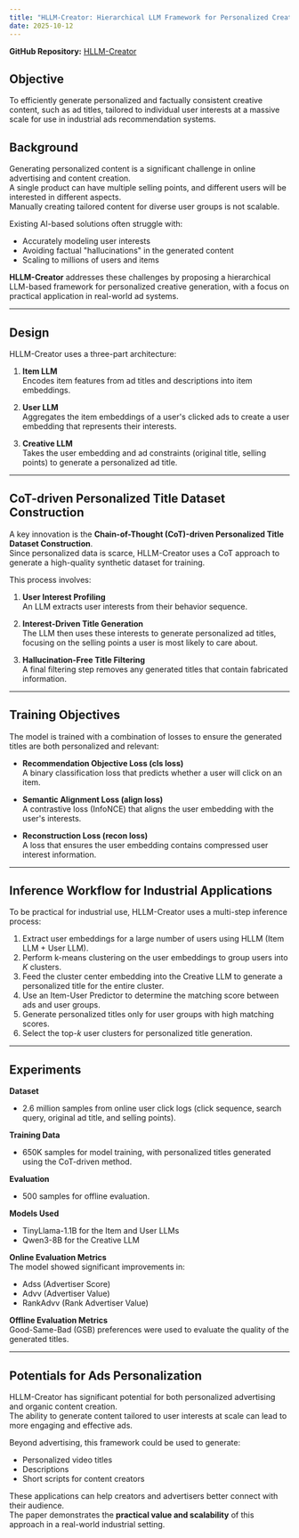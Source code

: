 ```yaml
---
title: "HLLM-Creator: Hierarchical LLM Framework for Personalized Creative Generation"
date: 2025-10-12
---
```


**GitHub Repository:** [HLLM-Creator](https://github.com/bytedance/HLLM/tree/main)

## Objective
To efficiently generate personalized and factually consistent creative content, such as ad titles, tailored to individual user interests at a massive scale for use in industrial ads recommendation systems.

## Background
Generating personalized content is a significant challenge in online advertising and content creation.  
A single product can have multiple selling points, and different users will be interested in different aspects.  
Manually creating tailored content for diverse user groups is not scalable.  

Existing AI-based solutions often struggle with:
- Accurately modeling user interests  
- Avoiding factual "hallucinations" in the generated content  
- Scaling to millions of users and items  

**HLLM-Creator** addresses these challenges by proposing a hierarchical LLM-based framework for personalized creative generation, with a focus on practical application in real-world ad systems.

---

## Design

HLLM-Creator uses a three-part architecture:

1. **Item LLM**  
   Encodes item features from ad titles and descriptions into item embeddings.

2. **User LLM**  
   Aggregates the item embeddings of a user's clicked ads to create a user embedding that represents their interests.

3. **Creative LLM**  
   Takes the user embedding and ad constraints (original title, selling points) to generate a personalized ad title.

---

## CoT-driven Personalized Title Dataset Construction

A key innovation is the **Chain-of-Thought (CoT)-driven Personalized Title Dataset Construction**.  
Since personalized data is scarce, HLLM-Creator uses a CoT approach to generate a high-quality synthetic dataset for training.

This process involves:

1. **User Interest Profiling**  
   An LLM extracts user interests from their behavior sequence.

2. **Interest-Driven Title Generation**  
   The LLM then uses these interests to generate personalized ad titles, focusing on the selling points a user is most likely to care about.

3. **Hallucination-Free Title Filtering**  
   A final filtering step removes any generated titles that contain fabricated information.

---

## Training Objectives

The model is trained with a combination of losses to ensure the generated titles are both personalized and relevant:

- **Recommendation Objective Loss (cls loss)**  
  A binary classification loss that predicts whether a user will click on an item.

- **Semantic Alignment Loss (align loss)**  
  A contrastive loss (InfoNCE) that aligns the user embedding with the user's interests.

- **Reconstruction Loss (recon loss)**  
  A loss that ensures the user embedding contains compressed user interest information.

---

## Inference Workflow for Industrial Applications

To be practical for industrial use, HLLM-Creator uses a multi-step inference process:

1. Extract user embeddings for a large number of users using HLLM (Item LLM + User LLM).  
2. Perform k-means clustering on the user embeddings to group users into *K* clusters.  
3. Feed the cluster center embedding into the Creative LLM to generate a personalized title for the entire cluster.  
4. Use an Item-User Predictor to determine the matching score between ads and user groups.  
5. Generate personalized titles only for user groups with high matching scores.  
6. Select the top-*k* user clusters for personalized title generation.

---

## Experiments

**Dataset**  
- 2.6 million samples from online user click logs (click sequence, search query, original ad title, and selling points).

**Training Data**  
- 650K samples for model training, with personalized titles generated using the CoT-driven method.

**Evaluation**  
- 500 samples for offline evaluation.

**Models Used**  
- TinyLlama-1.1B for the Item and User LLMs  
- Qwen3-8B for the Creative LLM  

**Online Evaluation Metrics**  
The model showed significant improvements in:
- Adss (Advertiser Score)  
- Advv (Advertiser Value)  
- RankAdvv (Rank Advertiser Value)

**Offline Evaluation Metrics**  
Good-Same-Bad (GSB) preferences were used to evaluate the quality of the generated titles.

---

## Potentials for Ads Personalization

HLLM-Creator has significant potential for both personalized advertising and organic content creation.  
The ability to generate content tailored to user interests at scale can lead to more engaging and effective ads.

Beyond advertising, this framework could be used to generate:
- Personalized video titles  
- Descriptions  
- Short scripts for content creators  

These applications can help creators and advertisers better connect with their audience.  
The paper demonstrates the **practical value and scalability** of this approach in a real-world industrial setting.
